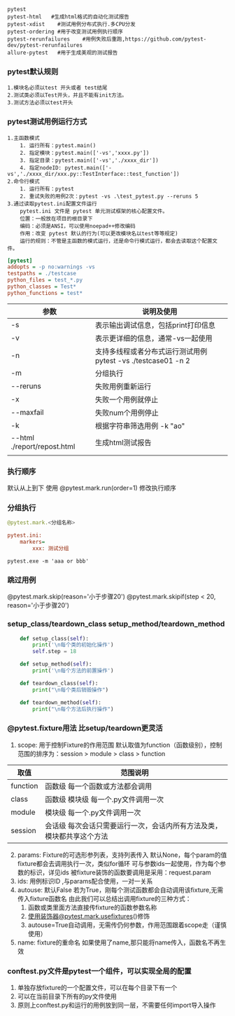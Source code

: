 ```text
pytest
pytest-html   #生成html格式的自动化测试报告
pytest-xdist    #测试用例分布式执行.多CPU分发
pytest-ordering #用于改变测试用例执行顺序
pytest-rerunfailures    #用例失败后重跑,https://github.com/pytest-dev/pytest-rerunfailures
allure-pytest   #用于生成美观的测试报告
```
### pytest默认规则
```text
1.模块名必须以test 开头或者 test结尾
2.测试类必须以Test开头，并且不能有init方法。
3.测试方法必须以test开头
```
### pytest测试用例运行方式
```text
1.主函数模式
    1. 运行所有：pytest.main()
    2. 指定模块：pytest.main(['-vs','xxxx.py'])
    3. 指定目录：pytest.main(['-vs','./xxxx_dir'])
    4. 指定nodeID: pytest.main(['-vs','./xxxx_dir/xxx.py::TestInterface::test_function'])
2.命令行模式
    1. 运行所有：pytest
    2. 重试失败的用例2次：pytest -vs .\test_pytest.py --reruns 5 
3.通过读取pytest.ini配置文件运行
    pytest.ini 文件是 pytest 单元测试框架的核心配置文件。
    位置：一般放在项目的根目录下
    编码：必须是ANSI，可以使用noepad++修改编码
    作用：改变 pytest 默认的行为(可以更改模块名以test等等规定)
    运行的规则：不管是主函数的模式运行，还是命令行模式运行，都会去读取这个配置文件。
```
```ini
[pytest]
addopts = -p no:warnings -vs 
testpaths = ./testcase
python_files = test_*.py
python_classes = Test*
python_functions = test*
```

| 参数	                         | 说明及使用                                         |
|-----------------------------|-----------------------------------------------| 
| -s	                         | 表示输出调试信息，包括print打印信息                          |
| -v	                         | 表示更详细的信息，通常-vs一起使用                            |
| -n	                         | 支持多线程或者分布式运行测试用例 pytest -vs ./testcase01 -n 2 |
| -m	                         | 分组执行                                          |
| --reruns <num>              | 失败用例重新运行                                      | 
| -x                          | 失败一个用例就停止                                     |
| --maxfail <num>             | 失败num个用例停止                                    |
| -k                          | 根据字符串筛选用例 -k "ao"                             |
| --html ./report/repost.html | 生成html测试报告                                    |
|                             |                                               |


### 执行顺序
默认从上到下
使用  @pytest.mark.run(order=1)  修改执行顺序

### 分组执行
```python
@pytest.mark.<分组名称>
```
```ini
pytest.ini:
    markers=
        xxx: 测试分组
```
```shell
pytest.exe -m 'aaa or bbb'
```

### 跳过用例
@pytest.mark.skip(reason='小于步骤20')
@pytest.mark.skipif(step < 20, reason='小于步骤20')

### setup_class/teardown_class  setup_method/teardown_method
```python
    def setup_class(self):
        print('\n每个类的初始化操作')
        self.step = 18

    def setup_method(self):
        print('\n每个方法的前置操作')

    def teardown_class(self):
        print("\n每个类后销毁操作")

    def teardown_method(self):
        print("\n每个方法后执行操作")
```

### @pytest.fixture用法 比setup/teardown更灵活
1. scope: 用于控制Fixture的作用范围
默认取值为function（函数级别），控制范围的排序为：session > module > class > function

| 取值 | 范围说明 |
|-----|---------| 
|  function | 函数级 每一个函数或方法都会调用 |
| class   | 函数级 模块级 每一个.py文件调用一次     |
| module   |  模块级 每一个.py文件调用一次    |
| session   |  会话级 每次会话只需要运行一次，会话内所有方法及类，模块都共享这个方法    |

2. params: Fixture的可选形参列表，支持列表传入
默认None，每个param的值
fixture都会去调用执行一次，类似for循环
可与参数ids一起使用，作为每个参数的标识，详见ids
被fixture装饰的函数要调用是采用：request.param
3. ids: 用例标识ID ,与params配合使用，一对一关系
4. autouse: 默认False
若为True，刚每个测试函数都会自动调用该fixture,无需传入fixture函数名
由此我们可以总结出调用fixture的三种方式：
    1. 函数或类里面方法直接传fixture的函数参数名称
    2. 使用装饰器@pytest.mark.usefixtures()修饰
    3. autouse=True自动调用，无需传仍何参数，作用范围跟着scope走（谨慎使用）
5. name: fixture的重命名
如果使用了name,那只能将name传入，函数名不再生效

### conftest.py文件是pytest一个组件，可以实现全局的配置
1. 单独存放fixture的一个配置文件，可以在每个目录下有一个
2. 可以在当前目录下所有的py文件使用
3. 原则上conftest.py和运行的用例放到同一层，不需要任何import导入操作